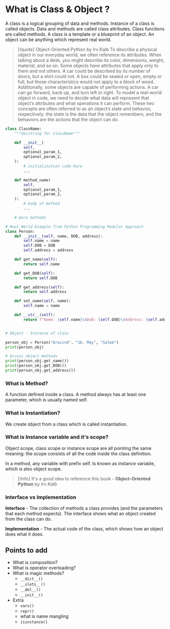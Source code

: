 # What is Class & Object ?

A class is a logical grouping of data and methods. Instance of a class is called objects. Data and methods are called class attributes. Class functions are called methods. A class is a template or a blueprint of an object. An object can be anything which represent real world.

> [!quote] Object-Oriented Python by Irv Kalb
> To describe a physical object in our everyday world, we often reference its attributes. When talking about a desk, you might describe its color, dimensions, weight, material, and so on. Some objects have attributes that apply only to them and not others. A car could be described by its number of doors, but a shirt could not. A box could be sealed or open, empty or full, but those characteristics would not apply to a block of wood. Additionally, some objects are capable of performing actions. A car can go forward, back up, and turn left or right. To model a real-world object in code, we need to decide what data will represent that object’s attributes and what operations it can perform. These two concepts are often referred to as an object’s state and behavior, respectively: the state is the data that the object remembers, and the behaviors are the actions that the object can do.

```py title:"Syntax"
class ClassName:
    """docstring for ClassName"""

    def __init__(
        self,
        optional_param_1,
        optional_param_2,
    ):
        # initialization code here
        ...

    def method_name(
        self,
        optional_param_1,
        optional_param_2,
    ):
        # body of method
        ...

    # more methods
```

```py
# Real World Example from Python Programming Modular Approach
class Person:
    def __init__(self, name, DOB, address):
        self.name = name
        self.DOB = DOB
        self.address = address

    def get_name(self):
        return self.name

    def get_DOB(self):
        return self.DOB

    def get_address(self):
        return self.address

    def set_name(self, name):
        self.name = name

    def __str__(self):
        return f"Name: {self.name}\nDoB: {self.DOB}\nAddress: {self.address}"


# Object - Instance of class

person_obj = Person("Aravind", "16, May", "Salem")
print(person_obj)

# Access object methods
print(person_obj.get_name())
print(person_obj.get_DOB())
print(person_obj.get_address())
```

### What is Method?

A function defined inside a class. A method always has at least one parameter, which is usually named self.

### What is Instantiation?

We create object from a class which is called instantiation.

### What is Instance variable and it's scope?

Object scope, class scope or instance scope are all pointing the same meaning: the scope consists of all the code inside the class definition.

In a method, any variable with prefix self. Is known as instance variable, which is also object scope.

> [!info] It's a good idea to reference this book - **Object-Oriented Python** by _Irv Kalb_

### Interface vs Implementation

**Interface** - The collection of methods a class provides (and the parameters that each method expects). The interface shows what an object created from the class can do.

**Implementation** - The actual code of the class, which shows how an object does what it does.

## Points to add

- What is composition?
- What is operator overloading?
- What is magic methods?
	- `__dict__()`
	- `__slots__()`
	- `__del__()`
	- `__init__()`
- Extra
	- `vars()`
	- `repr()`
	- what is name mangling
	- `isinstance()`